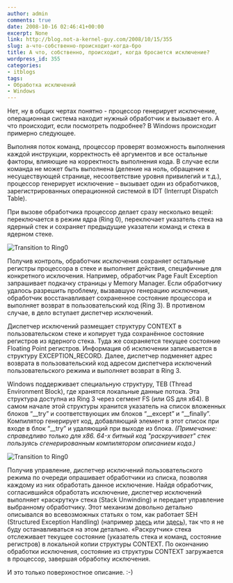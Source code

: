 ```yaml
---
author: admin
comments: true
date: 2008-10-16 02:46:41+00:00
excerpt: None
link: http://blog.not-a-kernel-guy.com/2008/10/15/355
slug: а-что-собственно-происходит-когда-бро
title: А что, собственно, происходит, когда бросается исключение?
wordpress_id: 355
categories:
- itblogs
tags:
- Обработка исключений
- Windows
---
```


Нет, ну в общих чертах понятно - процессор генерирует исключение, операционная система находит нужный обработчик и вызывает его. А что происходит, если посмотреть подробнее? В Windows происходит примерно следующее.

Выполняя поток команд, процессор проверят возможность выполнения каждой инструкции, корректность её аргументов и все остальные факторы, влияющие на корректность выполнения кода. В случае если команда не может быть выполнена (деление на ноль, обращение к несуществующей странице, несоответствие уровня привилегий и т.д.), процессор генерирует исключение – вызывает один из обработчиков, зарегистрированных операционной системой в IDT (Interrupt Dispatch Table).

При вызове обработчика процессор делает сразу несколько вещей: переключается в режим ядра (Ring 0), переключает указатель стека на ядерный стек и сохраняет предыдущие указатели команд и стека в ядерном стеке.



![Transition to Ring0](http://blog.not-a-kernel-guy.com/wp-content/uploads/2008/10/exception_ring0_transition.png)



Получив контроль, обработчик исключения сохраняет остальные регистры процессора в стеке и выполняет действия, специфичные для конкретного исключения. Например, обработчик Page Fault Exception запрашивает подкачку страницы у Memory Manager. Если обработчику удалось  разрешить проблему, вызвавшую генерацию исключения, обработчик восстанавливает сохраненное состояние процессора и выполняет возврат в пользовательский код (Ring 3). В противном случае, в дело вступает диспетчер исключений.

Диспетчер исключений размещает структуру CONTEXT в пользовательском стеке и копирует туда сохранённое состояние регистров из ядерного стека. Туда же сохраняется текущее состояние Floating Point регистров. Информация об исключении записывается в структуру EXCEPTION_RECORD. Далее, диспетчер подменяет адрес возврата в пользовательский код адресом диспетчера исключений пользовательского режима и выполняет возврат в Ring 3.

Windows поддерживает специальную структуру, TEB (Thread Environment Block), где хранятся локальные данные потока. Эта структура  доступна из Ring 3 через сегмент FS (или GS для x64). В самом начале этой структуры хранится указатель на список вложенных блоков “__try” и соответствующих им блоков “__except” и “__finally”. Компилятор генерирует код, добавляющий элемент в этот список при входе в блок “__try” и удаляющий при выходе из блока. _(Примечание: справедливо только для x86. 64-х битный код "раскручивает" стек пользуясь сгенерированным компилятором описанием кода.)_



![Transition to Ring0](http://blog.not-a-kernel-guy.com/wp-content/uploads/2008/10/exception_chain.png)



Получив управление, диспетчер исключений пользовательского режима по очереди опрашивает обработчики из списка, позволяя каждому из них обработать данное исключение. Найдя обработчик, согласившийся обработать исключение, диспетчер исключений выполняет «раскрутку» стека (Stack Unwinding) и передает управление выбранному обработчику. Этот механизм довольно детально описывался во всевозможных статьях о том, как работает SEH (Structured Exception Handling) (например [здесь](http://www.rsdn.ru/article/baseserv/except.xml) или [здесь](http://www.nynaeve.net/?p=113)), так что я не буду останавливаться на этом детально. «Раскрутчик» стека отслеживает текущее состояние (указатель стека и команд, состояние регистров) в локальной копии структуры CONTEXT. По окончанию обработки исключения, состояние из структуры CONTEXT загружается в процессор, завершая обработку исключения.

И это только поверхностное описание. :-)
